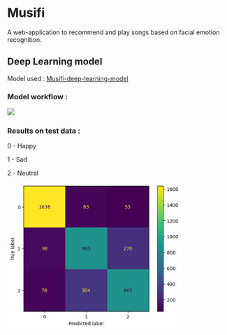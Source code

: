 <h1>Musifi</h1>
A web-application to recommend and play songs based on facial emotion recognition.

<h2>Deep Learning model </h2>
Model used : <a href="https://github.com/codedmachine111/musify-deep-learning-model/blob/important-labels-model/musify_emotion_detection_important_labels.ipynb">Musifi-deep-learning-model</a>
<br>
<h3>Model workflow :</h3>

<img src="https://github.com/codedmachine111/musify/blob/boss/public/musifi-dl-model-wf.png" width=1200></img>

<h3>Results on test data :</h3>
<p>0 - Happy</p>
<p>1 - Sad</p>
<p>2 - Neutral</p>
<img src="https://github.com/codedmachine111/musify/blob/boss/public/model-cm.png" width=400></img>
